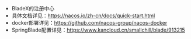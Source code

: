 * BladeX的注册中心
* 具体文档详见：https://nacos.io/zh-cn/docs/quick-start.html
* docker部署详见：https://github.com/nacos-group/nacos-docker
* SpringBlade配置详见：https://www.kancloud.cn/smallchill/blade/913215